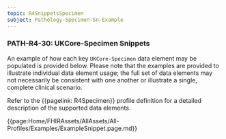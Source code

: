 ```yaml
---
topic: R4SnippetsSpecimen
subject: Pathology-Specimen-Sn-Example
---
```

### PATH-R4-30: UKCore-Specimen Snippets
An example of how each key <code>UKCore-Specimen</code> data element may be populated is provided below. Please note that the examples are provided to illustrate individual data element usage; the full set of data elements may not necessarily be consistent with one another or illustrate a single, complete clinical scenario.

Refer to the {{pagelink: R4Specimen}} profile definition for a detailed description of the supported data elements.

{{page:Home/FHIRAssets/AllAssets/All-Profiles/Examples/ExampleSnippet.page.md}}
